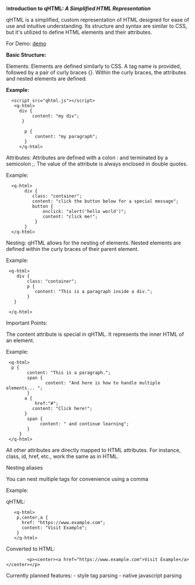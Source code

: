 I**ntroduction to qHTML: *A Simplified HTML Representation***

qHTML is a simplified, custom representation of HTML designed for ease of use and intuitive understanding. Its structure and syntax are similar to CSS, but it's utilized to define HTML elements and their attributes.

For Demo:  <a href="https://mikeNickaloff.github.io/qhtml/demo.html">demo</a>

**Basic Structure:**

Elements: Elements are defined similarly to CSS. A tag name is provided, followed by a pair of curly braces {}. Within the curly braces, the attributes and nested elements are defined.

**Example:**
 
      <script src="qhtml.js"></script>
       <q-html>
         div {
              content: "my div";
          }
    
           p {
               content: "my paragraph";
           }
         </q-html>

Attributes: Attributes are defined with a colon : and terminated by a semicolon ;. The value of the attribute is always enclosed in double quotes.

Example:
   

      <q-html>
           div {
              class: "container";
              content: "click the button below for a special message";
              button {
                  onclick: "alert('hello world')";
                  content: "click me!";
               }
           }
      </q-html>

Nesting: qHTML allows for the nesting of elements. Nested elements are defined within the curly braces of their parent element.

Example:

     <q-html>
        div {
            class: "container";
            p {
               content: "This is a paragraph inside a div.";
            }
       }
    
     </q-html>

Important Points:

The content attribute is special in qHTML. It represents the inner HTML of an element.

Example:

     <q-html>
      p {
            content: "This is a paragraph.";
            span {
                   content: "And here is how to handle multiple elements... ";                   
            } 
           a { 
               href:"#";
              content: "Click here!";
           }
            span { 
                 content: " and continue learning";
            }
         }
     </q-html>

All other attributes are directly mapped to HTML attributes. For instance, class, id, href, etc., work the same as in HTML.

Nesting aliases

You can nest multiple tags for convenience using a comma

Example:

qHTML:

       <q-html>
        p,center,a {
          href: "https://www.example.com";
          content: "Visit Example";
        }
       </q-html>

Converted to HTML:

            <p><center><a href="https://www.example.com">Visit Example</a></center></p>


 Currently planned features:
              - style tag parsing
              - native javascript parsing
